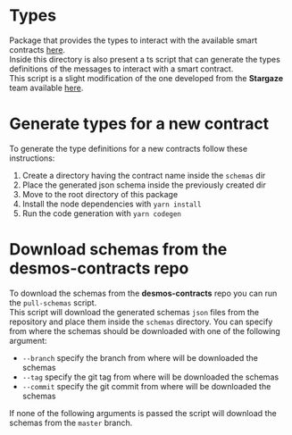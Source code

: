 # Types
Package that provides the types to interact with the available smart contracts [here](https://github.com/desmos-labs/desmos-contracts).  
Inside this directory is also present a ts script that can generate the types 
definitions of the messages to interact with a smart contract.  
This script is a slight modification of the one developed from the **Stargaze** 
team available [here](https://github.com/public-awesome/launchpad/blob/main/types/src/codegen.ts).

# Generate types for a new contract
To generate the type definitions for a new contracts follow these instructions:
1. Create a directory having the contract name inside the `schemas` dir
2. Place the generated json schema inside the previously created dir
3. Move to the root directory of this package
4. Install the node dependencies with `yarn install`
5. Run the code generation with `yarn codegen`

# Download schemas from the desmos-contracts repo
To download the schemas from the **desmos-contracts** repo you can run the `pull-schemas` script.   
This script will download the generated schemas `json` files from the repository and place them inside the `schemas`
directory.
You can specify from where the schemas should be downloaded with one of the following argument:
* `--branch` specify the branch from where will be downloaded the schemas
* `--tag` specify the git tag from where will be downloaded the schemas
* `--commit` specify the git commit from where will be downloaded the schemas  

If none of the following arguments is passed the script will download the schemas from the `master` branch. 
